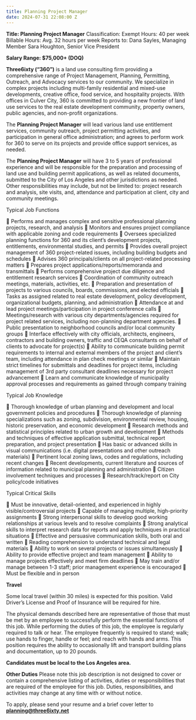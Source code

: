```yaml
---
title: Planning Project Manager
date: 2024-07-31 22:08:00 Z
---
```


**Title:          Planning Project Manager**
Classification:     Exempt
Hours:          40 per week
Billable Hours:     Avg. 32 hours per week
Reports to:         Dana Sayles, Managing Member
Sara Houghton, Senior Vice President 

**Salary Range:   $75,000+ (DOQ)**

**Three6ixty (“360”)** is a land use consulting firm providing a comprehensive range of Project Management, Planning, Permitting, Outreach, and Advocacy services to our community. We specialize in complex projects including multi-family residential and mixed-use developments, creative office, food service, and hospitality projects. With offices in Culver City, 360 is committed to providing a new frontier of land use services to the real estate development community, property owners, public agencies, and non-profit organizations.

The **Planning Project Manager** will lead various land use entitlement services, community outreach, project permitting activities, and participation in general office administration; and agrees to perform work for 360 to serve on its projects and provide office support services, as needed.

The **Planning Project Manager** will have 3 to 5 years of professional experience and will be responsible for the preparation and processing of land use and building permit applications, as well as related documents, submitted to the City of Los Angeles and other jurisdictions as needed.  Other responsibilities may include, but not be limited to: project research and analysis, site visits, and, attendance and participation at client, city and community meetings.


Typical Job Functions

   Performs and manages complex and sensitive professional planning projects, research, and analysis
   Monitors and ensures project compliance with applicable zoning and code requirements
   Oversees specialized planning functions for 360 and its client’s development projects, entitlements, environmental studies, and permits
   Provides overall project management of 360 project-related issues, including 
building budgets and schedules
   Advises 360 principals/clients on all project-related processing matters
   Prepares project applications/reports/memoranda and transmittals
   Performs comprehensive project due diligence and entitlement research services
   Coordination of community outreach meetings, materials, activities, etc.
   Preparation and presentation of projects to various councils, boards, commissions, and elected officials
   Tasks as assigned related to real estate development, policy development, organizational budgets, planning, and administration
   Attendance at and lead project meetings/participation in project conference calls
   Meetings/research with various city departments/agencies required for project related services, including non-planning department agencies.
   Public presentation to neighborhood councils and/or local community groups
   Interface effectively with city officials, architects, engineers, contractors and building owners, traffic and CEQA consultants on behalf of clients to advocate for project(s)
   Ability to communicate building permit requirements to internal and external members of the project and client’s team, including attendance in plan check meetings or similar
   Maintain strict timelines for submittals and deadlines for project items, including management of 3rd party consultant deadlines necessary for project advancement
   Learn and communicate knowledge of municipality approval processes and requirements as gained through company training

Typical Job Knowledge

   Thorough knowledge of urban planning and development and local government policies and procedures
   Thorough knowledge of planning specializations such as zoning, subdivision, environmental review, housing, historic preservation, and economic development
   Research methods and statistical principles related to urban growth and development
   Methods and techniques of effective application submittal, technical report preparation, and project presentation
   Has basic or advanced skills in visual communications (i.e. digital presentations and other outreach materials)
   Pertinent local zoning laws, codes and regulations, including recent changes
   Recent developments, current literature and sources of information related to municipal planning and administration
   Citizen involvement techniques and processes
   Research/track/report on City policy/code initiatives

Typical Critical Skills

   Must be innovative, detail-oriented, and experienced in highly visible/controversial projects
   Capable of managing multiple, high-priority assignments
   Strong interpersonal skills to develop good working relationships at various levels and to resolve complaints
   Strong analytical skills to interpret research data for reports and apply techniques in practical situations
   Effective and persuasive communication skills, both oral and written
   Reading comprehension to understand technical and legal materials
   Ability to work on several projects or issues simultaneously
   Ability to provide effective project and team management
   Ability to manage projects effectively and meet firm deadlines
   May train and/or manage between 1-3 staff; prior management experience is encouraged
   Must be flexible and in person


**Travel**

Some local travel (within 30 miles) is expected for this position.  Valid Driver’s License and Proof of Insurance will be required for hire.

The physical demands described here are representative of those that must be met by an employee to successfully perform the essential functions of this job. While performing the duties of this job, the employee is regularly required to talk or hear. The employee frequently is required to stand; walk; use hands to finger, handle or feel; and reach with hands and arms. This position requires the ability to occasionally lift and transport building plans and documentation, up to 20 pounds.

**Candidates must be local to the Los Angeles area.**

**Other Duties**
Please note this job description is not designed to cover or contain a comprehensive listing of activities, duties or responsibilities that are required of the employee for this job. Duties, responsibilities, and activities may change at any time with or without notice. 

To apply, please send your resume and a brief cover letter to **planning@three6ixty.net**
